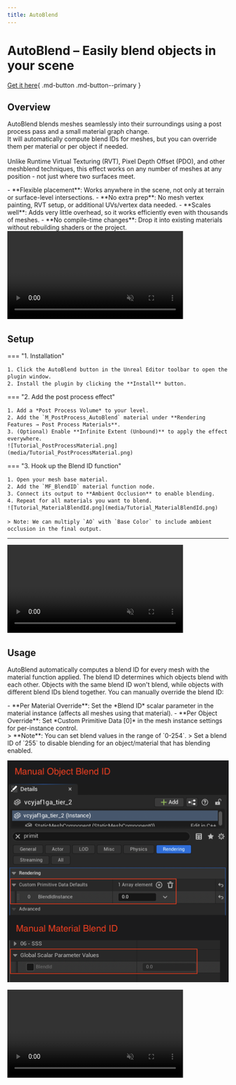 ```yaml
---
title: AutoBlend
---
```


# AutoBlend – Easily blend objects in your scene

[Get it here](https://www.fab.com/listings/b474f704-c319-4fd0-87f3-651931da6b33){ .md-button .md-button--primary }

## Overview
AutoBlend blends meshes seamlessly into their surroundings using a post process pass and a small material graph change.  
It will automatically compute blend IDs for meshes, but you can override them per material or per object if needed.
<br/><br/>Unlike Runtime Virtual Texturing (RVT), Pixel Depth Offset (PDO), and other meshblend techniques, this effect works on any number of meshes at any position - not just where two surfaces meet.

<div class="grid" markdown>
- **Flexible placement**: Works anywhere in the scene, not only at terrain or surface-level intersections.
- **No extra prep**: No mesh vertex painting, RVT setup, or additional UVs/vertex data needed.
- **Scales well**: Adds very little overhead, so it works efficiently even with thousands of meshes.
- **No compile-time changes**: Drop it into existing materials without rebuilding shaders or the project.

<video autoplay loop muted playsinline preload="metadata" width="400">
  <source src="media/snow.mp4"  type="video/mp4">
  <source src="media/snow.webm" type="video/webm">
</video>

</div>

## Setup

=== "1. Installation"

    1. Click the AutoBlend button in the Unreal Editor toolbar to open the plugin window.
    2. Install the plugin by clicking the **Install** button.

=== "2. Add the post process effect"

    1. Add a *Post Process Volume* to your level.
    2. Add the `M_PostProcess_AutoBlend` material under **Rendering Features → Post Process Materials**.
    3. (Optional) Enable **Infinite Extent (Unbound)** to apply the effect everywhere.
    ![Tutorial_PostProcessMaterial.png](media/Tutorial_PostProcessMaterial.png)

=== "3. Hook up the Blend ID function"

    1. Open your mesh base material.
    2. Add the `MF_BlendID` material function node.
    3. Connect its output to **Ambient Occlusion** to enable blending.
    4. Repeat for all materials you want to blend.
    ![Tutorial_MaterialBlendId.png](media/Tutorial_MaterialBlendId.png)

    > Note: We can multiply `AO` with `Base Color` to include ambient occlusion in the final output.

-----

<video autoplay loop muted playsinline preload="metadata" width="400">
  <source src="media/forest.mp4"  type="video/mp4">
  <source src="media/forest.webm" type="video/webm">
</video>

## Usage
AutoBlend automatically computes a blend ID for every mesh with the material function applied.
The blend ID determines which objects blend with each other.
Objects with the same blend ID won't blend, while objects with different blend IDs blend together.
You can manually override the blend ID:

<div class="grid" markdown>
- **Per Material Override**: Set the *Blend ID* scalar parameter in the material instance (affects all meshes using that material).
- **Per Object Override**: Set *Custom Primitive Data [0]* in the mesh instance settings for per-instance control.
<br/>
> **Note**: You can set blend values in the range of `0-254`.
> Set a blend ID of `255` to disable blending for an object/material that has blending enabled.

![Tutorial_ManualBlendId.png](media/Tutorial_ManualBlendId.png)
</div>

<video autoplay loop muted playsinline preload="metadata" width="400">
  <source src="media/desert.mp4"  type="video/mp4">
  <source src="media/desert.webm" type="video/webm">
</video>
